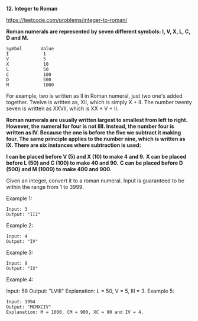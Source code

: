 **12. Integer to Roman**

https://leetcode.com/problems/integer-to-roman/

**Roman numerals are represented by seven different symbols: I, V, X, L, C, D and M.**

    Symbol       Value
    I             1
    V             5
    X             10
    L             50
    C             100
    D             500
    M             1000
For example, two is written as II in Roman numeral, just two one's added together. Twelve is written as, XII, which is simply X + II. The number twenty seven is written as XXVII, which is XX + V + II.

**Roman numerals are usually written largest to smallest from left to right. However, the numeral for four is not IIII. Instead, the number four is written as IV. Because the one is before the five we subtract it making four. The same principle applies to the number nine, which is written as IX. There are six instances where subtraction is used:**

**I can be placed before V (5) and X (10) to make 4 and 9.** 
**X can be placed before L (50) and C (100) to make 40 and 90.** 
**C can be placed before D (500) and M (1000) to make 400 and 900.**

Given an integer, convert it to a roman numeral. Input is guaranteed to be within the range from 1 to 3999.

Example 1:

    Input: 3
    Output: "III"
Example 2:

    Input: 4
    Output: "IV"
Example 3:

    Input: 9
    Output: "IX"
Example 4:

Input: 58
    Output: "LVIII"
    Explanation: L = 50, V = 5, III = 3.
Example 5:

    Input: 1994
    Output: "MCMXCIV"
    Explanation: M = 1000, CM = 900, XC = 90 and IV = 4.
